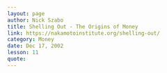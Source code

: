 ```yaml
---
layout: page
author: Nick Szabo
title: Shelling Out - The Origins of Money
link: https://nakamotoinstitute.org/shelling-out/
category: Money
date: Dec 17, 2002
lesson: 11
quote: 
---
```

